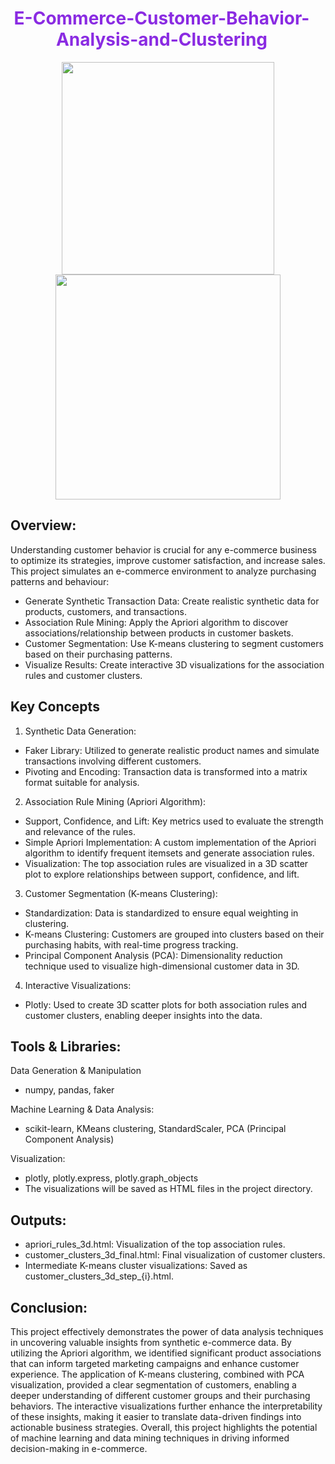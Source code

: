 <div align="center">
  <h1 style="color:#8a2be2; margin-right: 20px;">E-Commerce-Customer-Behavior-Analysis-and-Clustering</h1>
  <img src="https://github.com/user-attachments/assets/50485221-a851-4da0-bcb9-648c3cbcd4d5" width="340">
  <img src="https://github.com/user-attachments/assets/4fbbf9e7-5583-48c4-8b6b-9d7a7b2570f5" width="360">
</div>

## Overview:

Understanding customer behavior is crucial for any e-commerce business to optimize its strategies, improve customer satisfaction, and increase sales. This project simulates an e-commerce environment to analyze purchasing patterns and behaviour:
- Generate Synthetic Transaction Data: Create realistic synthetic data for products, customers, and transactions.
- Association Rule Mining: Apply the Apriori algorithm to discover associations/relationship between products in customer baskets.
- Customer Segmentation: Use K-means clustering to segment customers based on their purchasing patterns.
- Visualize Results: Create interactive 3D visualizations for the association rules and customer clusters.

## Key Concepts
1. Synthetic Data Generation:
- Faker Library: Utilized to generate realistic product names and simulate transactions involving different customers.
- Pivoting and Encoding: Transaction data is transformed into a matrix format suitable for analysis.
2. Association Rule Mining (Apriori Algorithm):
- Support, Confidence, and Lift: Key metrics used to evaluate the strength and relevance of the rules.
- Simple Apriori Implementation: A custom implementation of the Apriori algorithm to identify frequent itemsets and generate association rules.
- Visualization: The top association rules are visualized in a 3D scatter plot to explore relationships between support, confidence, and lift.
3. Customer Segmentation (K-means Clustering):
- Standardization: Data is standardized to ensure equal weighting in clustering.
- K-means Clustering: Customers are grouped into clusters based on their purchasing habits, with real-time progress tracking.
- Principal Component Analysis (PCA): Dimensionality reduction technique used to visualize high-dimensional customer data in 3D.
4. Interactive Visualizations:
- Plotly: Used to create 3D scatter plots for both association rules and customer clusters, enabling deeper insights into the data.

## Tools & Libraries:

Data Generation & Manipulation
- numpy, pandas, faker

Machine Learning & Data Analysis:
- scikit-learn, KMeans clustering, StandardScaler, PCA (Principal Component Analysis)

Visualization:
- plotly, plotly.express, plotly.graph_objects
- The visualizations will be saved as HTML files in the project directory.

## Outputs:
- apriori_rules_3d.html: Visualization of the top association rules.
- customer_clusters_3d_final.html: Final visualization of customer clusters.
- Intermediate K-means cluster visualizations: Saved as customer_clusters_3d_step_{i}.html.

## Conclusion:
This project effectively demonstrates the power of data analysis techniques in uncovering valuable insights from synthetic e-commerce data. By utilizing the Apriori algorithm, we identified significant product associations that can inform targeted marketing campaigns and enhance customer experience. The application of K-means clustering, combined with PCA visualization, provided a clear segmentation of customers, enabling a deeper understanding of different customer groups and their purchasing behaviors. The interactive visualizations further enhance the interpretability of these insights, making it easier to translate data-driven findings into actionable business strategies. Overall, this project highlights the potential of machine learning and data mining techniques in driving informed decision-making in e-commerce.
